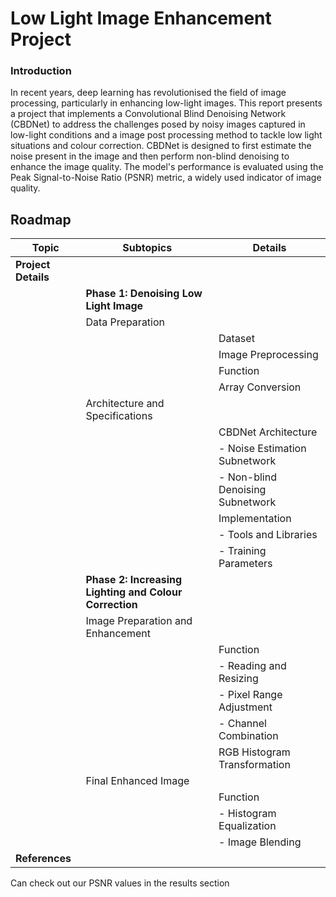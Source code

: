 # Low Light Image Enhancement Project

### Introduction
In recent years, deep learning has revolutionised the field of image processing, particularly in enhancing low-light images. This report presents a project that implements a Convolutional Blind Denoising Network (CBDNet) to address the challenges posed by noisy images captured in low-light conditions and a image post processing method to tackle low light situations and colour correction. CBDNet is designed to first estimate the noise present in the image and then perform non-blind denoising to enhance the image quality. The model's performance is evaluated using the Peak Signal-to-Noise Ratio (PSNR) metric, a widely used indicator of image quality.

## Roadmap

| Topic                         | Subtopics                                   | Details                                 |
|-------------------------------|---------------------------------------------|-----------------------------------------|
| **Project Details**           |                                             |                                         |
|                               | **Phase 1: Denoising Low Light Image**      |                                         |
|                               | Data Preparation                            |                                         |
|                               |                                             | Dataset                                 |
|                               |                                             | Image Preprocessing                     |
|                               |                                             | Function                                |
|                               |                                             | Array Conversion                        |
|                               | Architecture and Specifications             |                                         |
|                               |                                             | CBDNet Architecture                     |
|                               |                                             | - Noise Estimation Subnetwork           |
|                               |                                             | - Non-blind Denoising Subnetwork        |
|                               |                                             | Implementation                          |
|                               |                                             | - Tools and Libraries                   |
|                               |                                             | - Training Parameters                   |
|                               | **Phase 2: Increasing Lighting and Colour Correction** |                                  |
|                               | Image Preparation and Enhancement           |                                         |
|                               |                                             | Function                                |
|                               |                                             | - Reading and Resizing                  |
|                               |                                             | - Pixel Range Adjustment                |
|                               |                                             | - Channel Combination                   |
|                               |                                             | RGB Histogram Transformation            |
|                               | Final Enhanced Image                        |                                         |
|                               |                                             | Function                                |
|                               |                                             | - Histogram Equalization                |
|                               |                                             | - Image Blending                        |
| **References**                |                                             |                                         |


Can check out our PSNR values in the results section
